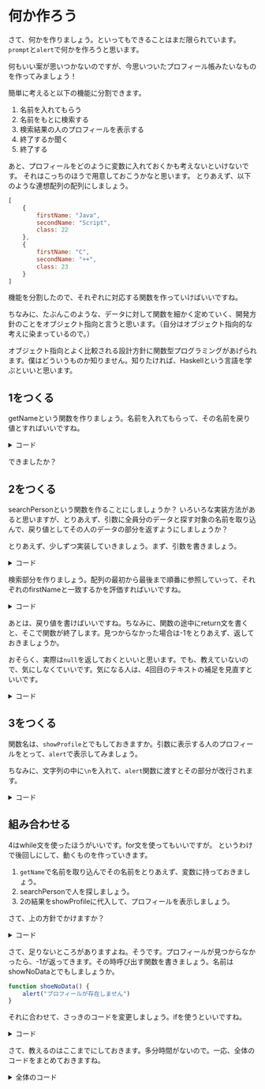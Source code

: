 # 何か作ろう

さて、何かを作りましょう。といってもできることはまだ限られています。
`prompt`と`alert`で何かを作ろうと思います。

何もいい案が思いつかないのですが、今思いついたプロフィール帳みたいなものを作ってみましょう！

簡単に考えると以下の機能に分割できます。

1. 名前を入れてもらう
2. 名前をもとに検索する
3. 検索結果の人のプロフィールを表示する
4. 終了するか聞く
5. 終了する

あと、プロフィールをどのように変数に入れておくかも考えないといけないです。
それはこっちのほうで用意しておこうかなと思います。
とりあえず、以下のような連想配列の配列にしましょう。

```javascript
[
    {
        firstName: "Java",
        secondName: "Script",
        class: 22
    },
    {
        firstName: "C",
        secondName: "++",
        class: 23
    }
]
```

機能を分割したので、それぞれに対応する関数を作っていけばいいですね。

ちなみに、たぶんこのような、データに対して関数を細かく定めていく、開発方針のことをオブジェクト指向と言うと思います。（自分はオブジェクト指向的な考えに染まっているので。）

オブジェクト指向とよく比較される設計方針に関数型プログラミングがあげられます。僕はどういうものか知りません。知りたければ、Haskellという言語を学ぶといいと思います。

## 1をつくる

getNameという関数を作りましょう。名前を入れてもらって、その名前を戻り値とすればいいですね。

<details><summary>コード</summary><div>

```javascript
function getName() {
    let name = prompt("苗字を入れてください")
    return name
}
```
</div></details>

できましたか？

## 2をつくる

searchPersonという関数を作ることにしましょうか？ いろいろな実装方法があると思いますが、とりあえず、引数に全員分のデータと探す対象の名前を取り込んで、戻り値としてその人のデータの部分を返すようにしましょうか？

とりあえず、少しずつ実装していきましょう。まず、引数を書きましょう。

<details><summary>コード</summary>

```javascript
function searchPerson(data, firstName) {

}
```

</details>

検索部分を作りましょう。配列の最初から最後まで順番に参照していって、それぞれのfirstNameと一致するかを評価すればいいですね。

<details><summary>コード</summary>

```javascript
function searchPerson(data, fisrtName) {
    for (let i = 0;i < data.length;i = i + 1) {
        if (data[i].fisrtName === firstName) {
            //　見つかった
        }
    }
    // 見つからなかった
}
```

</details>

あとは、戻り値を書けばいいですね。ちなみに、関数の途中にreturn文を書くと、そこで関数が終了します。見つからなかった場合は-1をとりあえず、返しておきましょうか。

おそらく、実際は`null`を返しておくといいと思います。でも、教えていないので、気にしなくていいです。気になる人は、4回目のテキストの補足を見直すといいです。

<details><summary>コード</summary>

```javascript
function searchPerson(data, firstName) {
    for (let i = 0;i < data.length;i = i + 1) {
        if (data[i].fisrtName === firstName) {
            return data[i]
        }
    }
    return -1
}
```
</details>

## 3をつくる

関数名は、`showProfile`とでもしておきますか。引数に表示する人のプロフィールをとって、`alert`で表示してみましょう。

ちなみに、文字列の中に`\n`を入れて、`alert`関数に渡すとその部分が改行されます。

<details><summary>コード</summary>

```javascript
function showProfile(profile) {
    alert("名前は" + profile.firstName + "\n姓は" + profile.secondName + "/nクラスは" + profile.class)
}
```
</details>

## 組み合わせる

4はwhile文を使ったほうがいいです。for文を使ってもいいですが。
というわけで後回しにして、動くものを作っていきます。

1. `getName`で名前を取り込んでその名前をとりあえず、変数に持っておきましょう。
2. searchPersonで人を探しましょう。
3. 2の結果をshowProfileに代入して、プロフィールを表示しましょう。

さて、上の方針でかけますか？

<details><summary>コード</summary>

```javascript
//関数の定義とdataは省略

let name = getName()
let profile = searchPerson(data, name)
showProfile(profile)
```
</details>

さて、足りないところがありますよね。そうです。プロフィールが見つからなかったら、-1が返ってきます。その時呼び出す関数を書きましょう。名前はshowNoDataとでもしましょうか。

```javascript
function shoeNoData() {
    alert("プロフィールが存在しません")
}
```

それに合わせて、さっきのコードを変更しましょう。ifを使うといいですね。

<details><summary>コード</summary>

```javascript
//関数の定義とdata葉省略

let name = getName()
let profile = searchPerson(data, name)
if (profile === -1) {
    showNoData()
}
else {
    shoeProfile(profile)
}
```
</details>


さて、教えるのはここまでにしておきます。多分時間がないので。一応、全体のコードをまとめておきますね。

<details><summary>全体のコード</summary><div>

```javascript
let data = [
    {
        firstName: "Java",
        secondName: "Script",
        class: 22
    },
    {
        firstName: "C",
        secondName: "++",
        class: 23
    }
]

function getName() {
    let name = prompt("苗字を入れてください")
    return name
}

function searchPerson(data, firstName) {
    for (let i = 0;i < data.length;i = i + 1) {
        if (data[i].fisrtName === firstName) {
            return data[i]
        }
    }
    return -1
}

function showProfile(profile) {
    alert("名前は" + profile.firstName + "\n姓は" + profile.secondName + "/nクラスは" + profile.class)
}

function shoeNoData() {
    alert("プロフィールが存在しません")
}

let name = getName()
let profile = searchPerson(data, name)
if (profile === -1) {
    showNoData()
}
else {
    shoeProfile(profile)
}
```

</div></details>







